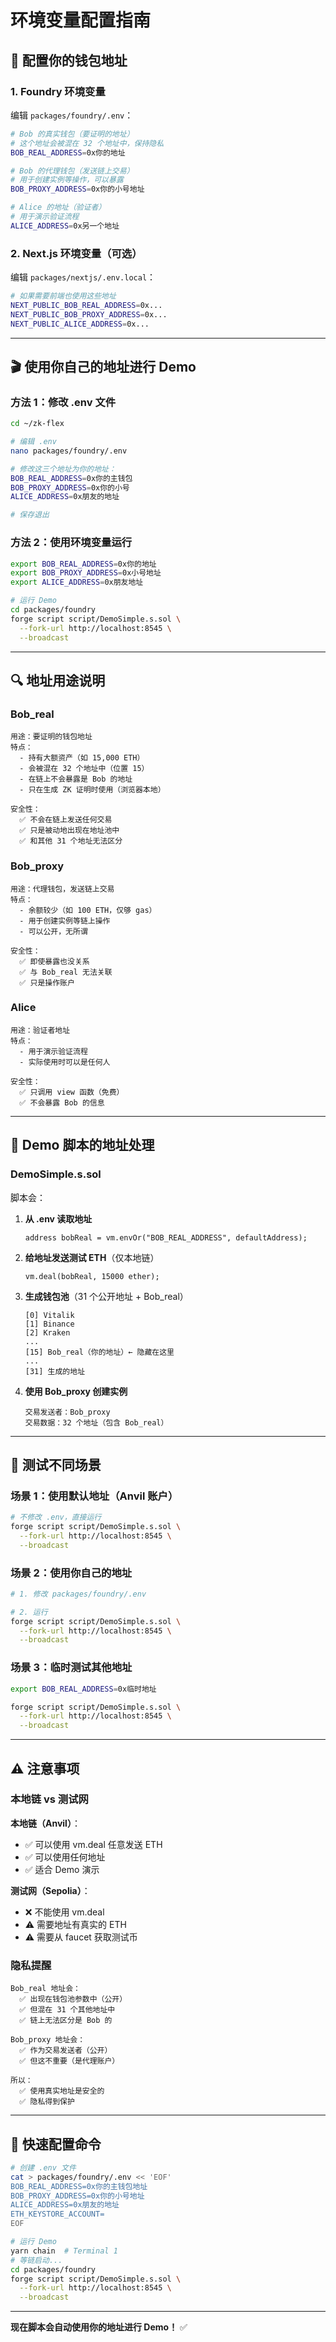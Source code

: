 # 环境变量配置指南

## 📝 配置你的钱包地址

### 1. Foundry 环境变量

编辑 `packages/foundry/.env`：

```bash
# Bob 的真实钱包（要证明的地址）
# 这个地址会被混在 32 个地址中，保持隐私
BOB_REAL_ADDRESS=0x你的地址

# Bob 的代理钱包（发送链上交易）
# 用于创建实例等操作，可以暴露
BOB_PROXY_ADDRESS=0x你的小号地址

# Alice 的地址（验证者）
# 用于演示验证流程
ALICE_ADDRESS=0x另一个地址
```

### 2. Next.js 环境变量（可选）

编辑 `packages/nextjs/.env.local`：

```bash
# 如果需要前端也使用这些地址
NEXT_PUBLIC_BOB_REAL_ADDRESS=0x...
NEXT_PUBLIC_BOB_PROXY_ADDRESS=0x...
NEXT_PUBLIC_ALICE_ADDRESS=0x...
```

---

## 🎬 使用你自己的地址进行 Demo

### 方法 1：修改 .env 文件

```bash
cd ~/zk-flex

# 编辑 .env
nano packages/foundry/.env

# 修改这三个地址为你的地址：
BOB_REAL_ADDRESS=0x你的主钱包
BOB_PROXY_ADDRESS=0x你的小号
ALICE_ADDRESS=0x朋友的地址

# 保存退出
```

### 方法 2：使用环境变量运行

```bash
export BOB_REAL_ADDRESS=0x你的地址
export BOB_PROXY_ADDRESS=0x小号地址
export ALICE_ADDRESS=0x朋友地址

# 运行 Demo
cd packages/foundry
forge script script/DemoSimple.s.sol \
  --fork-url http://localhost:8545 \
  --broadcast
```

---

## 🔍 地址用途说明

### Bob_real

```
用途：要证明的钱包地址
特点：
  - 持有大额资产（如 15,000 ETH）
  - 会被混在 32 个地址中（位置 15）
  - 在链上不会暴露是 Bob 的地址
  - 只在生成 ZK 证明时使用（浏览器本地）

安全性：
  ✅ 不会在链上发送任何交易
  ✅ 只是被动地出现在地址池中
  ✅ 和其他 31 个地址无法区分
```

### Bob_proxy

```
用途：代理钱包，发送链上交易
特点：
  - 余额较少（如 100 ETH，仅够 gas）
  - 用于创建实例等链上操作
  - 可以公开，无所谓

安全性：
  ✅ 即使暴露也没关系
  ✅ 与 Bob_real 无法关联
  ✅ 只是操作账户
```

### Alice

```
用途：验证者地址
特点：
  - 用于演示验证流程
  - 实际使用时可以是任何人
  
安全性：
  ✅ 只调用 view 函数（免费）
  ✅ 不会暴露 Bob 的信息
```

---

## 🎯 Demo 脚本的地址处理

### DemoSimple.s.sol

脚本会：

1. **从 .env 读取地址**
   ```solidity
   address bobReal = vm.envOr("BOB_REAL_ADDRESS", defaultAddress);
   ```

2. **给地址发送测试 ETH**（仅本地链）
   ```solidity
   vm.deal(bobReal, 15000 ether);
   ```

3. **生成钱包池**（31 个公开地址 + Bob_real）
   ```
   [0] Vitalik
   [1] Binance
   [2] Kraken
   ...
   [15] Bob_real（你的地址）← 隐藏在这里
   ...
   [31] 生成的地址
   ```

4. **使用 Bob_proxy 创建实例**
   ```
   交易发送者：Bob_proxy
   交易数据：32 个地址（包含 Bob_real）
   ```

---

## 🧪 测试不同场景

### 场景 1：使用默认地址（Anvil 账户）

```bash
# 不修改 .env，直接运行
forge script script/DemoSimple.s.sol \
  --fork-url http://localhost:8545 \
  --broadcast
```

### 场景 2：使用你自己的地址

```bash
# 1. 修改 packages/foundry/.env

# 2. 运行
forge script script/DemoSimple.s.sol \
  --fork-url http://localhost:8545 \
  --broadcast
```

### 场景 3：临时测试其他地址

```bash
export BOB_REAL_ADDRESS=0x临时地址

forge script script/DemoSimple.s.sol \
  --fork-url http://localhost:8545 \
  --broadcast
```

---

## ⚠️ 注意事项

### 本地链 vs 测试网

**本地链（Anvil）**：
- ✅ 可以使用 vm.deal 任意发送 ETH
- ✅ 可以使用任何地址
- ✅ 适合 Demo 演示

**测试网（Sepolia）**：
- ❌ 不能使用 vm.deal
- ⚠️ 需要地址有真实的 ETH
- ⚠️ 需要从 faucet 获取测试币

### 隐私提醒

```
Bob_real 地址会：
  ✅ 出现在钱包池参数中（公开）
  ✅ 但混在 31 个其他地址中
  ✅ 链上无法区分是 Bob 的

Bob_proxy 地址会：
  ✅ 作为交易发送者（公开）
  ✅ 但这不重要（是代理账户）

所以：
  ✅ 使用真实地址是安全的
  ✅ 隐私得到保护
```

---

## 🎯 快速配置命令

```bash
# 创建 .env 文件
cat > packages/foundry/.env << 'EOF'
BOB_REAL_ADDRESS=0x你的主钱包地址
BOB_PROXY_ADDRESS=0x你的小号地址
ALICE_ADDRESS=0x朋友的地址
ETH_KEYSTORE_ACCOUNT=
EOF

# 运行 Demo
yarn chain  # Terminal 1
# 等链启动...
cd packages/foundry
forge script script/DemoSimple.s.sol \
  --fork-url http://localhost:8545 \
  --broadcast
```

---

**现在脚本会自动使用你的地址进行 Demo！** ✅

